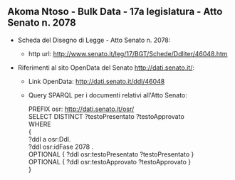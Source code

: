 ## Akoma Ntoso - Bulk Data - 17a legislatura - Atto Senato n. 2078 ##

* Scheda del Disegno di Legge - Atto Senato n. 2078:
	* http url: http://www.senato.it/leg/17/BGT/Schede/Ddliter/46048.htm

* Riferimenti al sito OpenData del Senato http://dati.senato.it/:
	* Link OpenData: http://dati.senato.it/ddl/46048
	* Query SPARQL per i documenti relativi all'Atto Senato:

        PREFIX osr: <http://dati.senato.it/osr/>  
		SELECT DISTINCT ?testoPresentato ?testoApprovato  
		WHERE  
		{  
		    ?ddl a osr:Ddl.  
		    ?ddl osr:idFase 2078 .  
		    OPTIONAL { ?ddl osr:testoPresentato ?testoPresentato }  
		    OPTIONAL { ?ddl osr:testoApprovato ?testoApprovato }  
		}
		